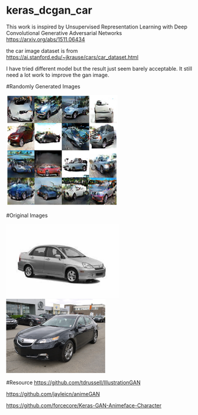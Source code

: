 # keras_dcgan_car

This work is inspired by Unsupervised Representation Learning with Deep Convolutional Generative Adversarial Networks
https://arxiv.org/abs/1511.06434

the car image dataset is from https://ai.stanford.edu/~jkrause/cars/car_dataset.html

I have tried different model but the result just seem barely acceptable. It still need a lot work to improve the gan image.

#Randomly Generated Images

<img src="https://github.com/johnnyjana730/keras_dcgan_car/blob/master/train_record/generateimage/10980_image.png" height="300">

#Original Images

<img src="https://github.com/johnnyjana730/keras_dcgan_car/blob/master/train_record/00001.jpg" height="200">
<img src="https://github.com/johnnyjana730/keras_dcgan_car/blob/master/train_record/00002_test.jpg" height="200">

#Resource
https://github.com/tdrussell/IllustrationGAN

https://github.com/jayleicn/animeGAN

https://github.com/forcecore/Keras-GAN-Animeface-Character


